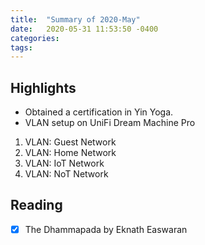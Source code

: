 ```yaml
---
title:  "Summary of 2020-May"
date:   2020-05-31 11:53:50 -0400
categories:
tags:
---
```

## Highlights
- Obtained a certification in Yin Yoga.
- VLAN setup on UniFi Dream Machine Pro
1. VLAN: Guest Network
2. VLAN: Home Network
3. VLAN: IoT Network
4. VLAN: NoT Network

## Reading
- [x] The Dhammapada by Eknath Easwaran
